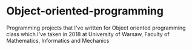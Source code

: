 # Object-oriented-programming

Programming projects that I've written for Object oriented programming class which I've taken in 2018 at University of Warsaw, Faculty of Mathematics, Informatics and Mechanics
